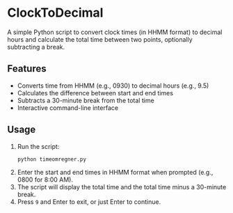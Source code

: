 # ClockToDecimal

A simple Python script to convert clock times (in HHMM format) to decimal hours and calculate the total time between two points, optionally subtracting a break.

## Features

- Converts time from HHMM (e.g., 0930) to decimal hours (e.g., 9.5)
- Calculates the difference between start and end times
- Subtracts a 30-minute break from the total time
- Interactive command-line interface

## Usage

1. Run the script:
    ```sh
    python timeomregner.py
    ```
2. Enter the start and end times in HHMM format when prompted (e.g., 0800 for 8:00 AM).
3. The script will display the total time and the total time minus a 30-minute break.
4. Press `9` and Enter to exit, or just Enter to continue.

